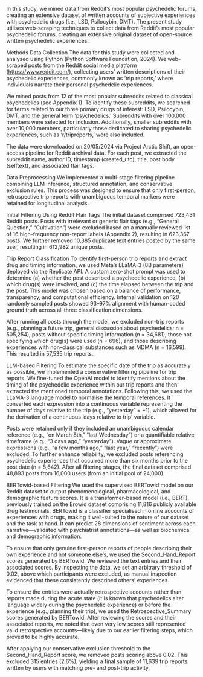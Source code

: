 In this study, we mined data from Reddit’s most popular psychedelic forums, creating an extensive dataset of written accounts of subjective experiences with psychedelic drugs (i.e., LSD, Psilocybin, DMT).
The present study utilises web-scraping techniques to collect data from Reddit’s most popular psychedelic forums, creating an extensive original dataset of open-source written psychedelic experiences.

Methods
Data Collection
The data for this study were collected and analysed using Python (Python Software Foundation, 2024). We web-scraped posts from the Reddit social media platform (https://www.reddit.com/), collecting users’ written descriptions of their psychedelic experiences, commonly known as ‘trip reports,’ where individuals narrate their personal psychedelic experiences.

We mined posts from 12 of the most popular subreddits related to classical psychedelics (see Appendix 1). To identify these subreddits, we searched for terms related to our three primary drugs of interest: LSD, Psilocybin, DMT, and the general term ‘psychedelics.’ Subreddits with over 100,000 members were selected for inclusion. Additionally, smaller subreddits with over 10,000 members, particularly those dedicated to sharing psychedelic experiences, such as ‘r/tripreports,’ were also included.

The data were downloaded on 20/05/2024 via Project Arctic Shift, an open-access pipeline for Reddit archival data. For each post, we extracted the subreddit name, author ID, timestamp (created_utc), title, post body (selftext), and associated flair tags.

Data Preprocessing
We implemented a multi-stage filtering pipeline combining LLM inference, structured annotation, and conservative exclusion rules. This process was designed to ensure that only first-person, retrospective trip reports with unambiguous temporal markers were retained for longitudinal analysis.

Initial Filtering Using Reddit Flair Tags
The initial dataset comprised 723,431 Reddit posts. Posts with irrelevant or generic flair tags (e.g., “General Question,” “Cultivation”) were excluded based on a manually reviewed list of 16 high-frequency non-report labels (Appendix 2), resulting in 623,367 posts. We further removed 10,385 duplicate text entries posted by the same user, resulting in 612,982 unique posts.

Trip Report Classification
To identify first-person trip reports and extract drug and timing information, we used Meta’s LLaMA-3 (8B parameters) deployed via the Replicate API. A custom zero-shot prompt was used to determine (a) whether the post described a psychedelic experience, (b) which drug(s) were involved, and (c) the time elapsed between the trip and the post. This model was chosen based on a balance of performance, transparency, and computational efficiency. Internal validation on 120 randomly sampled posts showed 93–97% alignment with human-coded ground truth across all three classification dimensions.

After running all posts through the model, we excluded non-trip reports (e.g., planning a future trip, general discussion about psychedelics; n = 505,254), posts without specific timing information (n = 34,681), those not specifying which drug(s) were used (n = 696), and those describing experiences with non-classical substances such as MDMA (n = 16,599). This resulted in 57,535 trip reports.

LLM-based Filtering
To estimate the specific date of the trip as accurately as possible, we implemented a conservative filtering pipeline for trip reports. We fine-tuned the OpenAI model to identify mentions about the timing of the psychedelic experience within our trip reports and then extracted the mentioned temporal annotations. Following this, we used the LLaMA-3 language model to normalise the temporal references. It converted each expression into a continuous variable representing the number of days relative to the trip (e.g., “yesterday” = −1), which allowed for the derivation of a continuous ‘days relative to trip’ variable.

Posts were retained only if they included an unambiguous calendar reference (e.g., “on March 8th,” “last Wednesday”) or a quantifiable relative timeframe (e.g., “3 days ago,” “yesterday”). Vague or approximate expressions (e.g., “a few months ago,” “last year,” “recently”) were excluded. To further enhance reliability, we excluded posts referencing psychedelic experiences that occurred more than six months prior to the post date (n = 8,642). After all filtering stages, the final dataset comprised 48,893 posts from 16,000 users (from an initial pool of 24,000).

BERTowid-based Filtering
We used the supervised BERTowid model on our Reddit dataset to output phenomenological, pharmacological, and demographic feature scores. It is a transformer-based model (i.e., BERT), previously trained on the Erowid dataset comprising 11,816 publicly available drug testimonials. BERTowid is a classifier specialised in online accounts of experiences with drugs, making it well-suited to the nature of our dataset and the task at hand. It can predict 28 dimensions of sentiment across each narrative—validated with psychiatrist annotations—as well as biochemical and demographic information.

To ensure that only genuine first-person reports of people describing their own experience and not someone else’s, we used the Second_Hand_Report scores generated by BERTowid. We reviewed the text entries and their associated scores. By inspecting the data, we set an arbitrary threshold of 0.02, above which participants were excluded, as manual inspection evidenced that these consistently described others’ experiences.

To ensure the entries were actually retrospective accounts rather than reports made during the acute state (it is known that psychedelics alter language widely during the psychedelic experience) or before the experience (e.g., planning their trip), we used the Retrospective_Summary scores generated by BERTowid. After reviewing the scores and their associated reports, we noted that even very low scores still represented valid retrospective accounts—likely due to our earlier filtering steps, which proved to be highly accurate.

After applying our conservative exclusion threshold to the Second_Hand_Report score, we removed posts scoring above 0.02. This excluded 315 entries (2.6%), yielding a final sample of 11,639 trip reports written by users with matching pre- and post-trip activity.

